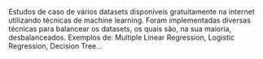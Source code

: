 
Estudos de caso de vários datasets disponíveis gratuitamente na internet utilizando técnicas de machine learning.
Foram implementadas diversas técnicas para balancear os datasets, os quais são, na sua maioria, desbalanceados.
Exemplos de: Multiple Linear Regression, Logistic Regression, Decision Tree...

